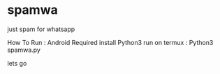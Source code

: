 # spamwa
just spam for whatsapp

How To Run :
Android
Required install Python3
run on termux :
Python3 spamwa.py

lets go
